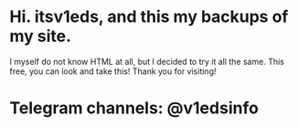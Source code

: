 # Hi. itsv1eds, and this my backups of my site.
I myself do not know HTML at all, but I decided to try it all the same.
This free, you can look and take this!
Thank you for visiting!
# Telegram channels: @v1edsinfo
